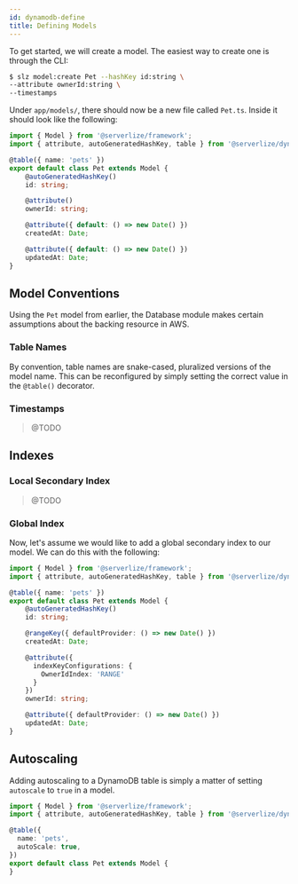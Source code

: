 ```yaml
---
id: dynamodb-define
title: Defining Models
---
```


To get started, we will create a model. The easiest way to create one is
through the CLI:

```bash
$ slz model:create Pet --hashKey id:string \
--attribute ownerId:string \
--timestamps
```

Under `app/models/`, there should now be a new file called `Pet.ts`. Inside it
should look like the following:

```typescript
import { Model } from '@serverlize/framework';
import { attribute, autoGeneratedHashKey, table } from '@serverlize/dynamodb';

@table({ name: 'pets' })
export default class Pet extends Model {
    @autoGeneratedHashKey()
    id: string;

    @attribute()
    ownerId: string;

    @attribute({ default: () => new Date() })
    createdAt: Date;

    @attribute({ default: () => new Date() })
    updatedAt: Date;
}
```

## Model Conventions

Using the `Pet` model from earlier, the Database module makes certain
assumptions about the backing resource in AWS.

### Table Names

By convention, table names are snake-cased, pluralized versions of the model
name. This can be reconfigured by simply setting the correct value in the
`@table()` decorator.

### Timestamps

> @TODO

## Indexes

### Local Secondary Index

> @TODO

### Global Index

Now, let's assume we would like to add a global secondary index to our model.
We can do this with the following:

```typescript
import { Model } from '@serverlize/framework';
import { attribute, autoGeneratedHashKey, table } from '@serverlize/dynamodb';

@table({ name: 'pets' })
export default class Pet extends Model {
    @autoGeneratedHashKey()
    id: string;

    @rangeKey({ defaultProvider: () => new Date() })
    createdAt: Date;

    @attribute({
      indexKeyConfigurations: {
        OwnerIdIndex: 'RANGE'
      }
    })
    ownerId: string;

    @attribute({ defaultProvider: () => new Date() })
    updatedAt: Date;
}
```

## Autoscaling

Adding autoscaling to a DynamoDB table is simply a matter of setting
`autoscale` to `true` in a model.

```typescript
import { Model } from '@serverlize/framework';
import { attribute, autoGeneratedHashKey, table } from '@serverlize/dynamodb';

@table({
  name: 'pets',
  autoScale: true,
})
export default class Pet extends Model {
}
```
